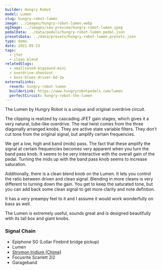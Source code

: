 ```yaml
---
builder: Hungry Robot
model: Lumen
slug: hungry-robot-lumen
image: ../images/hungry-robot-lumen.webp
ogImage: ../images/seo-preview/hungry-robot-lumen.jpeg
pedalData: ../data/pedals/hungry-robot-lumen.pedal.json
presetsData: ../data/presets/hungry-robot-lumen.presets.json
type: demo
date: 2021-05-23
tags:
  - jfet
  - clean blend
relatedSlugs:
  - smallsound-bigsound-mini
  - overdrive-shootout
  - boss-blues-driver-bd-2w
externalLinks:
  reverb: hungry-robot-lumen
  builderLink: https://www.hungryrobotpedals.com/lumen
  perfectCircuit: hungry-robot-the-lumen
---
```


The Lumen by Hungry Robot is a unique and original overdrive circuit.

The clipping is realized by cascading JFET gain stages, which gives it a very natural, tube-like overdrive. The real twist comes from the three diagonally arranged knobs. They are active state variable filters. They don't cut tone from the original signal, but amplify certain frequencies.

We get a low, high and band (mids) pass. The fact that these amplify the signal at certain frequencies becomes very apparent when you turn the band pass knob. It seems to be very interactive with the overall gain of the pedal. Turning the mids up with the band pass knob seems to increase saturation.

Additionally, there is a clean blend knob on the Lumen. It lets you control the ratio between driven and clean signal. Blending in more cleans is very different to turning down the gain. You get to keep the saturated tone, but you can add back some clean signal to get more clarity and note defintion.

It has a very preampy feel to it and I assume it would work wonderfully on bass as well.

The Lumen is extremely useful, sounds great and is designed beautifully with its tall box and giant knobs.

### Signal Chain

- Epiphone SG (Lollar Firebird bridge pickup)
- Lumen
- [Strymon Iridium (Chime)](/demos/strymon-iridium)
- Focusrite Scarlett 2i2
- Garageband
